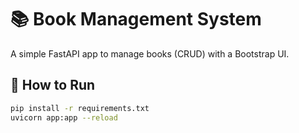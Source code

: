 # 📚 Book Management System

A simple FastAPI app to manage books (CRUD) with a Bootstrap UI.

## 🚀 How to Run

```bash
pip install -r requirements.txt
uvicorn app:app --reload

